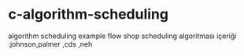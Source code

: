 # c-algorithm-scheduling
algorithm scheduling example
flow  shop scheduling
algoritması 
içeriği :johnson,palmer ,cds ,neh 
